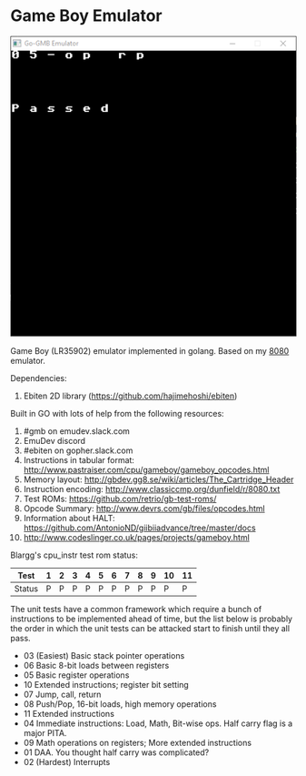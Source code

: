 # Game Boy Emulator

![Pewpew](docs/images/first_screen.png)

Game Boy (LR35902) emulator implemented in golang. Based on my [8080](https://github.com/Insood/8080) emulator.

Dependencies:
1) Ebiten 2D library (https://github.com/hajimehoshi/ebiten)

Built in GO with lots of help from the following resources:
1) #gmb on emudev.slack.com
2) EmuDev discord
3) #ebiten on gopher.slack.com
4) Instructions in tabular format: http://www.pastraiser.com/cpu/gameboy/gameboy_opcodes.html
5) Memory layout: http://gbdev.gg8.se/wiki/articles/The_Cartridge_Header
6) Instruction encoding: http://www.classiccmp.org/dunfield/r/8080.txt
7) Test ROMs: https://github.com/retrio/gb-test-roms/
8) Opcode Summary: http://www.devrs.com/gb/files/opcodes.html
9) Information about HALT: https://github.com/AntonioND/giibiiadvance/tree/master/docs
10) http://www.codeslinger.co.uk/pages/projects/gameboy.html

Blargg's cpu_instr test rom status:

  Test |  1  |  2  |  3  |  4  |  5  |  6  |  7  |  8  |  9  | 10  | 11 
   --- | --- | --- | --- | --- | --- | --- | --- | --- | --- | --- | ---
Status |  P  |  P  |  P  |  P  |  P  |  P  |  P  |  P  |  P  |  P  |  P

The unit tests have a common framework which require a bunch of instructions to be implemented ahead of time, but the list below is probably the order in which the unit tests can be attacked start to finish until they all pass.

- 03 (Easiest) Basic stack pointer operations
- 06 Basic 8-bit loads between registers
- 05 Basic register operations
- 10 Extended instructions; register bit setting
- 07 Jump, call, return
- 08 Push/Pop, 16-bit loads, high memory operations
- 11 Extended instructions
- 04 Immediate instructions: Load, Math, Bit-wise ops. Half carry flag is a major PITA.
- 09 Math operations on registers; More extended instructions
- 01 DAA. You thought half carry was complicated?
- 02 (Hardest) Interrupts
